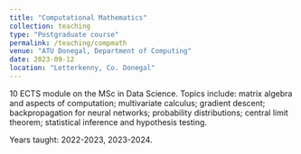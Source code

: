 ```yaml
---
title: "Computational Mathematics"
collection: teaching
type: "Postgraduate course"
permalink: /teaching/compmath
venue: "ATU Donegal, Department of Computing"
date: 2023-09-12
location: "Letterkenny, Co. Donegal"
---
```


10 ECTS module on the MSc in Data Science. Topics include: matrix algebra and aspects of computation; multivariate calculus; gradient descent; backpropagation for neural networks; probability distributions; central limit theorem; statistical inference and hypothesis testing.

Years taught: 2022-2023, 2023-2024.
